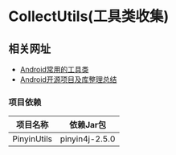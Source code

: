 # CollectUtils(工具类收集)



## 相关网址

* [Android常用的工具类](http://www.jianshu.com/p/72494773aace)
* [Android开源项目及库整理总结](http://www.jianshu.com/p/e494941f687f)

### 项目依赖

项目名称 | 依赖Jar包
------- | -------
PinyinUtils| pinyin4j-2.5.0
